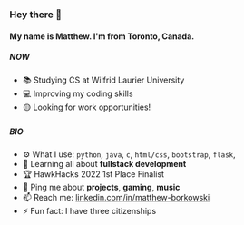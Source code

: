 ### Hey there 👋

#### My name is Matthew. I'm from Toronto, Canada.

##### NOW

-   📚 Studying CS at Wilfrid Laurier University
-   💻 Improving my coding skills
-   🟡 Looking for work opportunities!

##### BIO

-   ⚙️ What I use: `python`, `java`, `c`, `html/css`, `bootstrap`, `flask`,
-   🌱 Learning all about **fullstack development**
-   🏆 HawkHacks 2022 1st Place Finalist
-   💬 Ping me about **projects**, **gaming**, **music**
-   📫 Reach me: [linkedin.com/in/matthew-borkowski](https://www.linkedin.com/in/matthew-borkowski-b8b8bb178/)
-   ⚡️ Fun fact: I have three citizenships
